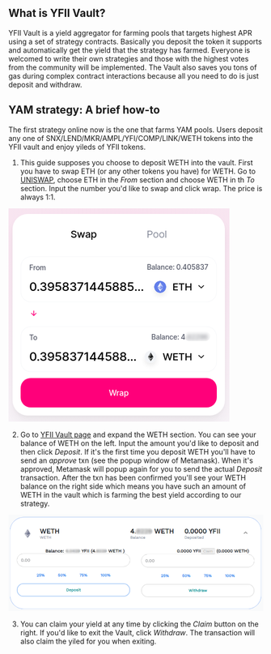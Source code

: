 ## What is YFII Vault?

YFII Vault is a yield aggregator for farming pools that targets highest APR using a set of strategy contracts. Basically you deposit the token it supports and automatically get the yield that the strategy has farmed. Everyone is welcomed to write their own strategies and those with the highest votes from the community will be implemented. The Vault also saves you tons of gas during complex contract interactions because all you need to do is just deposit and withdraw.

## YAM strategy: A brief how-to

The first strategy online now is the one that farms YAM pools. Users deposit any one of SNX/LEND/MKR/AMPL/YFI/COMP/LINK/WETH tokens into the YFII vault and enjoy yileds of YFII tokens.

1. This guide supposes you choose to deposit WETH into the vault. First you have to swap ETH (or any other tokens you have) for WETH. Go to [UNISWAP](https://app.uniswap.org/#/swap), choose ETH in the *From* section and choose WETH in th *To* section. Input the number you'd like to swap and click wrap. The price is always 1:1.

![](./img/vault1.png ':size=40%')

2. Go to [YFII Vault page](https://vault.yfii.finance/) and expand the WETH section. You can see your balance of WETH on the left. Input the amount you'd like to deposit and then click *Deposit*. If it's the first time you deposit WETH you'll have to send an *approve* txn (see the popup window of Metamask). When it's approved, Metamask will popup again for you to send the actual *Deposit* transaction. After the txn has been confirmed you'll see your WETH balance on the right side which means you have such an amount of WETH in the vault which is farming the best yield according to our strategy.

![](./img/vault2.png ':size=70%')

3. You can claim your yield at any time by clicking the *Claim* button on the right. If you'd like to exit the Vault, click *Withdraw*. The transaction will also claim the yiled for you when exiting.